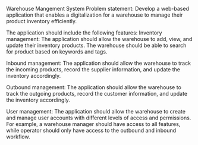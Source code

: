 Warehouse Mangement System
Problem statement: Develop a web-based application that enables a digitalization for a warehouse to manage their product inventory efficiently. 

The application should include the following features:
Inventory management: The application should allow the warehouse to add, view, and update their inventory products. The warehouse should be able to search for product based on keywords and tags.

Inbound management: The application should allow the warehouse to track the incoming products, record the supplier information, and update the inventory accordingly.

Outbound management: The application should allow the warehouse to track the outgoing products, record the customer information, and update the inventory accordingly.

User management: The application should allow the warehouse to create and manage user accounts with different levels of access and permissions. For example, a warehouse manager should have access to all features, while operator should only have access to the outbound and inbound workflow.
